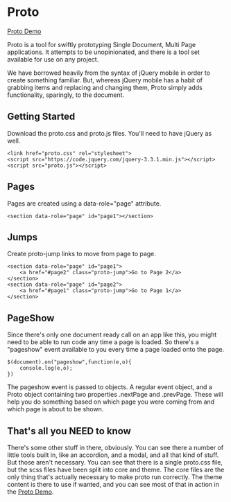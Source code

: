 # Proto

[Proto Demo](https://bronkula.github.io/apptools/proto/)

Proto is a tool for swiftly prototyping Single Document, Multi Page applications. It attempts to be unopinionated, and there is a tool set available for use on any project.

We have borrowed heavily from the syntax of jQuery mobile in order to create something familiar. But, whereas jQuery mobile has a habit of grabbing items and replacing and changing them, Proto simply adds functionality, sparingly, to the document.

## Getting Started

Download the proto.css and proto.js files. You'll need to have jQuery as well.

```
<link href="proto.css" rel="stylesheet">
<script src="https://code.jquery.com/jquery-3.3.1.min.js"></script>
<script src="proto.js"></script>
```

## Pages

Pages are created using a data-role="page" attribute.

```
<section data-role="page" id="page1"></section>
```

## Jumps

Create proto-jump links to move from page to page.

```
<section data-role="page" id="page1">
	<a href="#page2" class="proto-jump">Go to Page 2</a>
</section>
<section data-role="page" id="page2">
	<a href="#page1" class="proto-jump">Go to Page 1</a>
</section>
```

## PageShow

Since there's only one document ready call on an app like this, you might need to be able to run code any time a page is loaded. So there's a "pageshow" event available to you every time a page loaded onto the page.

```
$(document).on("pageshow",function(e,o){
	console.log(e,o);
})
```

The pageshow event is passed to objects. A regular event object, and a Proto object containing two properties .nextPage and .prevPage. These will help you do something based on which page you were coming from and which page is about to be shown.

## That's all you NEED to know

There's some other stuff in there, obviously. You can see there a number of little tools built in, like an accordion, and a modal, and all that kind of stuff. But those aren't necessary. You can see that there is a single proto.css file, but the scss files have been split into core and theme. The core files are the only thing that's actually necessary to make proto run correctly. The theme content is there to use if wanted, and you can see most of that in action in the [Proto Demo](https://bronkula.github.io/apptools/proto/).